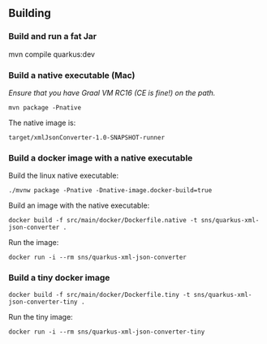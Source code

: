 ## Building

### Build and run a fat Jar
mvn compile quarkus:dev

### Build a native executable (Mac)
_Ensure that you have Graal VM RC16 (CE is fine!) on the path._
```
mvn package -Pnative
```
The native image is:
```
target/xmlJsonConverter-1.0-SNAPSHOT-runner
```

### Build a docker image with a native executable

Build the linux native executable:
```
./mvnw package -Pnative -Dnative-image.docker-build=true
```

Build an image with the native executable:
```
docker build -f src/main/docker/Dockerfile.native -t sns/quarkus-xml-json-converter .
```

Run the image:
```
docker run -i --rm sns/quarkus-xml-json-converter
```

### Build a tiny docker image
```
docker build -f src/main/docker/Dockerfile.tiny -t sns/quarkus-xml-json-converter-tiny .
```

Run the tiny image:
```
docker run -i --rm sns/quarkus-xml-json-converter-tiny
```
 